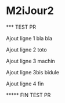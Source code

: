 # M2iJour2

*** TEST PR

Ajout ligne 1 bla bla

Ajout ligne 2 toto

Ajout ligne 3 machin

Ajout ligne 3bis bidule

Ajout ligne 4 fin

***** FIN TEST PR